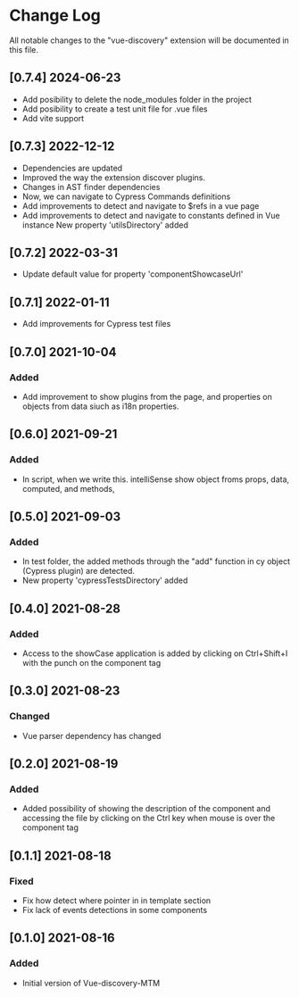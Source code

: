# Change Log

All notable changes to the "vue-discovery" extension will be documented in this file.

## [0.7.4] 2024-06-23

- Add posibility to delete the node_modules folder in the project
- Add posibility to create a test unit file for .vue files
- Add vite support

## [0.7.3] 2022-12-12

-   Dependencies are updated
-   Improved the way the extension discover plugins.
-   Changes in AST finder dependencies
-   Now, we can navigate to Cypress Commands definitions
-   Add improvements to detect and navigate to $refs in a vue page
-   Add improvements to detect and navigate to constants defined in Vue instance
    New property 'utilsDirectory' added

## [0.7.2] 2022-03-31

-   Update default value for property 'componentShowcaseUrl'

## [0.7.1] 2022-01-11

-   Add improvements for Cypress test files

## [0.7.0] 2021-10-04

### Added

-   Add improvement to show plugins from the page, and properties on objects from data siuch as i18n properties.

## [0.6.0] 2021-09-21

### Added

-   In script, when we write this. intelliSense show object froms props, data, computed, and methods,

## [0.5.0] 2021-09-03

### Added

-   In test folder, the added methods through the "add" function in cy object (Cypress plugin) are detected.
-   New property 'cypressTestsDirectory' added

## [0.4.0] 2021-08-28

### Added

-   Access to the showCase application is added by clicking on Ctrl+Shift+I with the punch on the component tag

## [0.3.0] 2021-08-23

### Changed

-   Vue parser dependency has changed

## [0.2.0] 2021-08-19

### Added

-   Added possibility of showing the description of the component and accessing the file by clicking on the Ctrl key when mouse is over the component tag

## [0.1.1] 2021-08-18

### Fixed

-   Fix how detect where pointer in in template section
-   Fix lack of events detections in some components

## [0.1.0] 2021-08-16

### Added

-   Initial version of Vue-discovery-MTM
